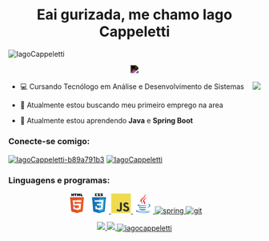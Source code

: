 <h1 align="center">Eai gurizada, me chamo Iago Cappeletti</h1>

<p align="left">
  <img src="https://komarev.com/ghpvc/?username=IagoCappeletti&label=Profile%20views&color=0e75b6&style=flat" alt="IagoCappeletti" />
</p> 

<p align="center">
  <a href="https://github.com/IagoCappeletti/IagoCappeletti/blob/main/README.md">
    <img src="https://readme-typing-svg.demolab.com/?lines=Desenvolvedor%20back-end&center=true&width=440&height=45&vCenter=true&pause=1000&size=22" style="filter: invert(100%);" />
  </a>
</p>

<img align="right" height="150" src="https://camo.githubusercontent.com/bb27b9c1df90df738e91a54665d3adb08f60583fad2f266ffbde14508e6dc918/68747470733a2f2f692e70696e696d672e636f6d2f6f726967696e616c732f65342f32362f37302f65343236373032656466383734623138316163656431653266613563366364652e676966"  />


- 💻 Cursando Tecnólogo em Análise e Desenvolvimento de Sistemas 

- 🔭 Atualmente estou buscando meu primeiro emprego na area 

- 🌱 Atualmente estou aprendendo **Java** e **Spring Boot**

<h3 align="left">Conecte-se comigo:</h3>
<p align="left">
  <a href="https://www.linkedin.com/in/iago-kilppe-cappeletti/" target="blank"><img align="center" src="https://raw.githubusercontent.com/rahuldkjain/github-profile-readme-generator/master/src/images/icons/Social/linked-in-alt.svg" alt="IagoCappeletti-b89a791b3" height="30" width="40" /></a>
  <a href="https://www.instagram.com/iago_cappeletti/" target="blank"><img align="center" src="https://raw.githubusercontent.com/rahuldkjain/github-profile-readme-generator/master/src/images/icons/Social/instagram.svg" alt="IagoCappeletti" height="30" width="40" /></a>
</p>

<h3 align="left">Linguagens e programas:</h3>
<p align="center">
 <ahref="https://www.w3.org/html/" target="_blank" rel="norefer rer"> <img src="https://raw.githubusercontent.com/devicons/devicon/master/icons/html5/html5-original-wordmark.svg" alt="html5" width="40" height="40"/>
 </a>
  <a href="https://www.w3schools.com/css/" target="_blank" rel="noreferrer"> <img src="https://raw.githubusercontent.com/devicons/devicon/master/icons/css3/css3-original-wordmark.svg" alt="css3" width="40" height="40"/> </a>
  <a href="https://developer.mozilla.org/en-US/docs/Web/JavaScript" target="_blank" rel="noreferrer"> <img src="https://raw.githubusercontent.com/devicons/devicon/master/icons/javascript/javascript-original.svg" alt="javascript" width="40" height="40"/> </a>
  <a href="https://www.java.com" target="_blank" rel="noreferrer"> <img src="https://raw.githubusercontent.com/devicons/devicon/master/icons/java/java-original.svg" alt="java" width="40" height="40"/> </a>
<a href="https://spring.io/" target="_blank" rel="noreferrer"> <img src="https://www.vectorlogo.zone/logos/springio/springio-icon.svg" alt="spring" width="40" height="40"/> </a>
  <a href="https://git-scm.com/" target="_blank" rel="noreferrer"> <img src="https://www.vectorlogo.zone/logos/git-scm/git-scm-icon.svg" alt="git" width="40" height="40"/> </a>
</p>

<p align="center">
  <a href="https://github.com/IagoCappeletti">
    <img height="152px" src="https://github-readme-stats.vercel.app/api?username=IagoCappeletti&show_icons=true&theme=dark&include_all_commits=true&count_private=true"/>
    <img height="152px" src="https://github-readme-stats.vercel.app/api/top-langs/?username=IagoCappeletti&layout=compact&langs_count=7&theme=dark"/> 
  <img align="center" height="152px" src="https://github-readme-streak-stats.herokuapp.com/?user=iagocappeletti&theme=dark" alt="iagocappeletti" />
  </a>
</p>
